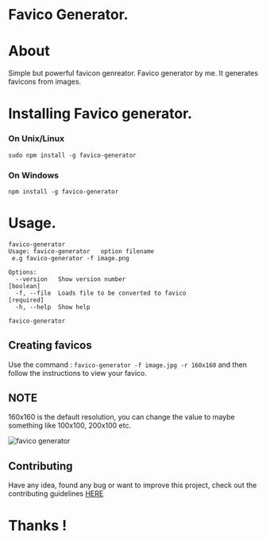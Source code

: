# Favico Generator.

# About
 Simple but powerful favicon genreator.
 Favico generator by me. It generates favicons from images.


 # Installing Favico generator.
 
### On Unix/Linux
```
sudo npm install -g favico-generator
```
### On Windows
```
npm install -g favico-generator
```
 

 # Usage.

```
favico-generator
Usage: favico-generator   option filename
 e.g favico-generator -f image.png

Options:
  --version   Show version number                                      [boolean]
  -f, --file  Loads file to be converted to favico                    [required]
  -h, --help  Show help
```

 `favico-generator`
  
 ## Creating favicos 
 Use the command : `favico-generator -f image.jpg -r 160x160` and then follow the instructions to view your favico.
 
 ## NOTE
  160x160 is the default resolution, you can change the value to maybe something like 100x100, 200x100 etc.
 
 <img src="http://i68.tinypic.com/2lo6put.png" border="0" alt="favico generator">

 ## Contributing
 Have any idea, found any bug or want to improve this project, check out the contributing guidelines <a href="CONTRIBUTING.md">HERE</a>
 
 # Thanks !
